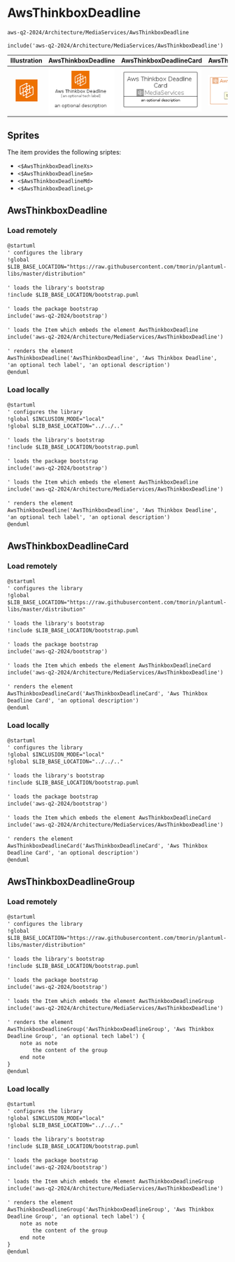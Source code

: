 # AwsThinkboxDeadline


```text
aws-q2-2024/Architecture/MediaServices/AwsThinkboxDeadline
```

```text
include('aws-q2-2024/Architecture/MediaServices/AwsThinkboxDeadline')
```



| Illustration | AwsThinkboxDeadline | AwsThinkboxDeadlineCard | AwsThinkboxDeadlineGroup |
| :---: | :---: | :---: | :---: |
| ![illustration for Illustration](../../../aws-q2-2024/Architecture/MediaServices/AwsThinkboxDeadline.png) | ![illustration for AwsThinkboxDeadline](../../../aws-q2-2024/Architecture/MediaServices/AwsThinkboxDeadline.Local.png) | ![illustration for AwsThinkboxDeadlineCard](../../../aws-q2-2024/Architecture/MediaServices/AwsThinkboxDeadlineCard.Local.png) | ![illustration for AwsThinkboxDeadlineGroup](../../../aws-q2-2024/Architecture/MediaServices/AwsThinkboxDeadlineGroup.Local.png) |



## Sprites
The item provides the following sriptes:

- `<$AwsThinkboxDeadlineXs>`
- `<$AwsThinkboxDeadlineSm>`
- `<$AwsThinkboxDeadlineMd>`
- `<$AwsThinkboxDeadlineLg>`





## AwsThinkboxDeadline

### Load remotely
```plantuml
@startuml
' configures the library
!global $LIB_BASE_LOCATION="https://raw.githubusercontent.com/tmorin/plantuml-libs/master/distribution"

' loads the library's bootstrap
!include $LIB_BASE_LOCATION/bootstrap.puml

' loads the package bootstrap
include('aws-q2-2024/bootstrap')

' loads the Item which embeds the element AwsThinkboxDeadline
include('aws-q2-2024/Architecture/MediaServices/AwsThinkboxDeadline')

' renders the element
AwsThinkboxDeadline('AwsThinkboxDeadline', 'Aws Thinkbox Deadline', 'an optional tech label', 'an optional description')
@enduml
```

### Load locally
```plantuml
@startuml
' configures the library
!global $INCLUSION_MODE="local"
!global $LIB_BASE_LOCATION="../../.."

' loads the library's bootstrap
!include $LIB_BASE_LOCATION/bootstrap.puml

' loads the package bootstrap
include('aws-q2-2024/bootstrap')

' loads the Item which embeds the element AwsThinkboxDeadline
include('aws-q2-2024/Architecture/MediaServices/AwsThinkboxDeadline')

' renders the element
AwsThinkboxDeadline('AwsThinkboxDeadline', 'Aws Thinkbox Deadline', 'an optional tech label', 'an optional description')
@enduml
```

## AwsThinkboxDeadlineCard

### Load remotely
```plantuml
@startuml
' configures the library
!global $LIB_BASE_LOCATION="https://raw.githubusercontent.com/tmorin/plantuml-libs/master/distribution"

' loads the library's bootstrap
!include $LIB_BASE_LOCATION/bootstrap.puml

' loads the package bootstrap
include('aws-q2-2024/bootstrap')

' loads the Item which embeds the element AwsThinkboxDeadlineCard
include('aws-q2-2024/Architecture/MediaServices/AwsThinkboxDeadline')

' renders the element
AwsThinkboxDeadlineCard('AwsThinkboxDeadlineCard', 'Aws Thinkbox Deadline Card', 'an optional description')
@enduml
```

### Load locally
```plantuml
@startuml
' configures the library
!global $INCLUSION_MODE="local"
!global $LIB_BASE_LOCATION="../../.."

' loads the library's bootstrap
!include $LIB_BASE_LOCATION/bootstrap.puml

' loads the package bootstrap
include('aws-q2-2024/bootstrap')

' loads the Item which embeds the element AwsThinkboxDeadlineCard
include('aws-q2-2024/Architecture/MediaServices/AwsThinkboxDeadline')

' renders the element
AwsThinkboxDeadlineCard('AwsThinkboxDeadlineCard', 'Aws Thinkbox Deadline Card', 'an optional description')
@enduml
```

## AwsThinkboxDeadlineGroup

### Load remotely
```plantuml
@startuml
' configures the library
!global $LIB_BASE_LOCATION="https://raw.githubusercontent.com/tmorin/plantuml-libs/master/distribution"

' loads the library's bootstrap
!include $LIB_BASE_LOCATION/bootstrap.puml

' loads the package bootstrap
include('aws-q2-2024/bootstrap')

' loads the Item which embeds the element AwsThinkboxDeadlineGroup
include('aws-q2-2024/Architecture/MediaServices/AwsThinkboxDeadline')

' renders the element
AwsThinkboxDeadlineGroup('AwsThinkboxDeadlineGroup', 'Aws Thinkbox Deadline Group', 'an optional tech label') {
    note as note
        the content of the group
    end note
}
@enduml
```

### Load locally
```plantuml
@startuml
' configures the library
!global $INCLUSION_MODE="local"
!global $LIB_BASE_LOCATION="../../.."

' loads the library's bootstrap
!include $LIB_BASE_LOCATION/bootstrap.puml

' loads the package bootstrap
include('aws-q2-2024/bootstrap')

' loads the Item which embeds the element AwsThinkboxDeadlineGroup
include('aws-q2-2024/Architecture/MediaServices/AwsThinkboxDeadline')

' renders the element
AwsThinkboxDeadlineGroup('AwsThinkboxDeadlineGroup', 'Aws Thinkbox Deadline Group', 'an optional tech label') {
    note as note
        the content of the group
    end note
}
@enduml
```

